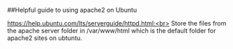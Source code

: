 ##Helpful guide to using apache2 on Ubuntu

https://help.ubuntu.com/lts/serverguide/httpd.html:<br>
Store the files from the apache server folder in /var/www/html which is the default folder for apache2 sites on ubtuntu.